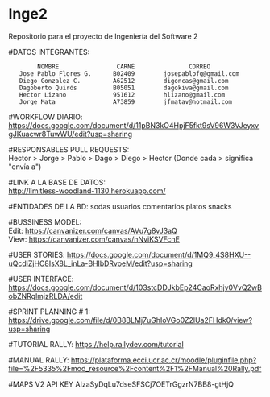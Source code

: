 Inge2
=====

Repositorio para el proyecto de Ingeniería del Software 2

#DATOS INTEGRANTES:

            NOMBRE                CARNÉ               CORREO
       Jose Pablo Flores G.      B02409        josepablofg@gmail.com
       Diego Gonzalez C.         A62512        digoncas@gmail.com
       Dagoberto Quirós          B05051        dagokiva@gmail.com
       Hector Lizano             951612        hlizano@gmail.com
       Jorge Mata                A73859        jfmatav@hotmail.com

#WORKFLOW DIARIO:
https://docs.google.com/document/d/11pBN3kO4HpjF5fkt9sV96W3VJeyxvgJKuacwr8TuwWU/edit?usp=sharing

#RESPONSABLES PULL REQUESTS:                                                                                                     
Hector > Jorge > Pablo > Dago > Diego > Hector
(Donde cada > significa "envía a")

#LINK A LA BASE DE DATOS:                                                                                                       
http://limitless-woodland-1130.herokuapp.com/

#ENTIDADES DE LA BD:
sodas
usuarios
comentarios
platos
snacks

#BUSSINESS MODEL:                                                                                                                  
Edit: https://canvanizer.com/canvas/AVu7g8vJ3aQ                                                                                   
View: https://canvanizer.com/canvas/nNviKSVFcnE

#USER STORIES:
https://docs.google.com/document/d/1MQ9_4S8HXU--uQcdiZjHC8IsX8L_inLa-BHlbDRvoeM/edit?usp=sharing

#USER INTERFACE:
https://docs.google.com/document/d/103stcDDJkbEp24CaoRxhjv0VvQ2wBobZNRglmjzRLDA/edit

#SPRINT PLANNING # 1:                                                                                                           
https://drive.google.com/file/d/0B8BLMj7uGhIoVGo0Z2lUa2FHdk0/view?usp=sharing

#TUTORIAL RALLY:
https://help.rallydev.com/tutorial

#MANUAL RALLY:
https://plataforma.ecci.ucr.ac.cr/moodle/pluginfile.php?file=%2F5335%2Fmod_resource%2Fcontent%2F1%2FManual%20Rally.pdf

#MAPS V2 API KEY
AIzaSyDqLu7dseSFSCj7OETrGgzrN7BB8-gtHjQ
